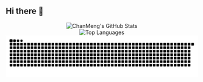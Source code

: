 ## Hi there 👋

<!--
**city-cheng/city-cheng** is a ✨ _special_ ✨ repository because its `README.md` (this file) appears on your GitHub profile.

Here are some ideas to get you started:

- 🔭 I’m currently working on ...
- 🌱 I’m currently learning ...
- 👯 I’m looking to collaborate on ...
- 🤔 I’m looking for help with ...
- 💬 Ask me about ...
- 📫 How to reach me: ...
- 😄 Pronouns: ...
- ⚡ Fun fact: ...
-->
 <div width="100%" display="flex";>
    <div width="50%">
      <div align="center">
        <img src="https://github-readme-stats.vercel.app/api?username=ChanMeng666&show_icons=true&theme=graywhite" alt="ChanMeng's GitHub Stats" height="170"/>
      </div>
    </div>
    <div width="50%">
      <div align="center">
        <img src="https://github-readme-stats.vercel.app/api/top-langs/?username=ChanMeng666&layout=compact&theme=graywhite" alt="Top Languages" height="170"/>
      </div>
    </div>
</div>
<div align="center">
<picture>
  <source media="(prefers-color-scheme: dark)" srcset="https://raw.githubusercontent.com/city-cheng/city-cheng/output/github-contribution-grid-snake-dark.svg">
  <source media="(prefers-color-scheme: light)" srcset="https://raw.githubusercontent.com/city-cheng/city-cheng/output/github-contribution-grid-snake.svg">
  <img alt="github contribution grid snake animation" src="https://raw.githubusercontent.com/city-cheng/city-cheng/output/github-contribution-grid-snake.svg">
</picture> 
</div>
